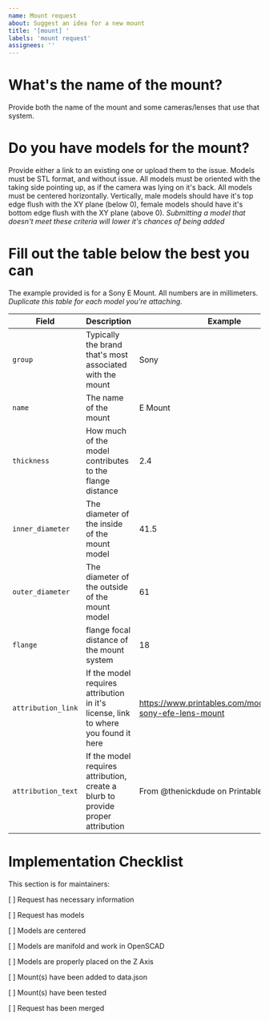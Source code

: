 ```yaml
---
name: Mount request
about: Suggest an idea for a new mount
title: '[mount] '
labels: 'mount request'
assignees: ''
---
```


# What's the name of the mount?

Provide both the name of the mount and some cameras/lenses that use that system.

# Do you have models for the mount?

Provide either a link to an existing one or upload them to the issue. Models must be STL format, and without issue. All models must be oriented with the taking side pointing up, as if the camera was lying on it's back. All models must be centered horizontally. Vertically, male models should have it's top edge flush with the XY plane (below 0), female models should have it's bottom edge flush with the XY plane (above 0). _Submitting a model that doesn't meet these criteria will lower it's chances of being added_

# Fill out the table below the best you can

The example provided is for a Sony E Mount. All numbers are in millimeters. _Duplicate this table for each model you're attaching._

| Field              | Description                                                                        | Example                                                     | Value |
| ------------------ | ---------------------------------------------------------------------------------- | ----------------------------------------------------------- | ----- |
| `group`            | Typically the brand that's most associated with the mount                          | Sony                                                        |       |
| `name`             | The name of the mount                                                              | E Mount                                                     |       |
| `thickness`        | How much of the model contributes to the flange distance                           | 2.4                                                         |       |
| `inner_diameter`   | The diameter of the inside of the mount model                                      | 41.5                                                        |       |
| `outer_diameter`   | The diameter of the outside of the mount model                                     | 61                                                          |       |
| `flange`           | flange focal distance of the mount system                                          | 18                                                          |       |
| `attribution_link` | If the model requires attribution in it's license, link to where you found it here | https://www.printables.com/model/143762-sony-efe-lens-mount |       |
| `attribution_text` | If the model requires attribution, create a blurb to provide proper attribution    | From @thenickdude on Printables                             |       |

# Implementation Checklist

This section is for maintainers:

[ ] Request has necessary information

[ ] Request has models

[ ] Models are centered

[ ] Models are manifold and work in OpenSCAD

[ ] Models are properly placed on the Z Axis

[ ] Mount(s) have been added to data.json

[ ] Mount(s) have been tested

[ ] Request has been merged

